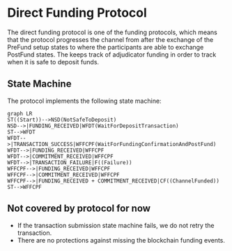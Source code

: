 # Direct Funding Protocol

The direct funding protocol is one of the funding protocols, which means that the protocol progresses the channel from after the exchange of the PreFund setup states to where the participants are able to exchange PostFund states. The keeps track of adjudicator funding in order to track when it is safe to deposit funds.

## State Machine

The protocol implements the following state machine:

```mermaid
graph LR
ST((Start))-->NSD(NotSafeToDeposit)
NSD-->|FUNDING_RECEIVED|WFDT(WaitForDepositTransaction)
ST-->WFDT
WFDT-->|TRANSACTION_SUCCESS|WFFCPF(WaitForFundingConfirmationAndPostFund)
WFDT-->|FUNDING_RECEIVED|WFFCPF
WFDT-->|COMMITMENT_RECEIVED|WFFCPF
WFDT-->|TRANSACTION_FAILURE|F((Failure))
WFFCPF-->|FUNDING_RECEIVED|WFFCPF
WFFCPF-->|COMMITMENT_RECEIVED|WFFCPF
WFFCPF-->|FUNDING_RECEIVED + COMMITMENT_RECEIVED|CF((ChannelFunded))
ST-->WFFCPF
```

## Not covered by protocol for now

- If the transaction submission state machine fails, we do not retry the transaction.
- There are no protections against missing the blockchain funding events.
